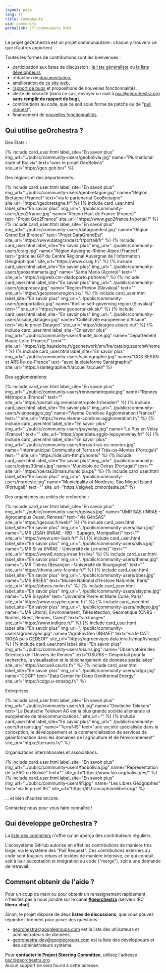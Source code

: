 ```yaml
---
layout: page
lang: fr
title: Communauté
uid: community
permalink: /fr/communaute.html
---
```


Le projet geOrchestra est un projet communautaire : chacun y trouvera ce que d'autres apportent.

Toutes les formes de contributions sont les bienvenues :

 * participation aux listes de discussion : [la liste généraliste](https://groups.google.com/g/georchestra?hl=fr) ou [la liste développeurs](https://groups.google.com/g/georchestra-dev?hl=fr),
 * rédaction de [documentation](https://github.com/georchestra/georchestra/blob/master/README.md),
 * amélioration de [ce site web](https://github.com/georchestra/georchestra.github.io),
 * [rapport de bugs](https://github.com/georchestra/georchestra/issues) et propositions de nouvelles fonctionnalités,
 * alerte de sécurité (dans ce cas, envoyer un mail à <psc@georchestra.org> **sans remplir de rapport de bug**),
 * contributions au code, que ce soit sous forme de patchs ou de "[pull request](https://help.github.com/articles/creating-a-pull-request)",
 * financement de [nouvelles fonctionnalités](https://github.com/georchestra/georchestra/issues?direction=desc&labels=enhancement&page=1&sort=updated&state=open).


## Qui utilise geOrchestra ?


Des États :

<div class="row">
  {% include card_user.html label_site="En savoir plus" img_url="../public/community-users/geobolivia.jpg" name="Plurinational state of Bolivia" text="avec le projet GeoBolivia" site_url="https://geo.gob.bo/" %}
</div>

Des régions et des départements :

<div class="row">
  {% include card_user.html label_site="En savoir plus" img_url="../public/community-users/geobretagne.jpg" name="Région Bretagne (France)" text="via le partenariat GeoBretagne" site_url="https://geobretagne.fr" %}
  {% include card_user.html label_site="En savoir plus" img_url="../public/community-users/geo2france.jpg" name="Région Haut de France (France)" text="Projet Géo2France" site_url="https://www.geo2france.fr/portail/" %}
  {% include card_user.html label_site="En savoir plus" img_url="../public/community-users/datagrandest.jpg" name="Région Grand Est (France)" text="Projet DataGrandEst" site_url="https://www.datagrandest.fr/portail/fr" %}
  {% include card_user.html label_site="En savoir plus" img_url="../public/community-users/craig.jpg" name="Région Auvergne-Rhône-Alpes (France)" text="grâce au GIP du Centre Régional Auvergnat de l'Information Géographique" site_url="https://www.craig.fr/" %}
  {% include card_user.html label_site="En savoir plus" img_url="../public/community-users/geosantamaria.jpg" name="Santa Maria (Açores)" text="" site_url="https://sigweb.cm-viladoporto.pt/home/" %}
  {% include card_user.html label_site="En savoir plus" img_url="../public/community-users/geopresov.jpg" name="Région Prešov (Slovakia)" text="" site_url="https://geopresovregion.sk/" %}
  {% include card_user.html label_site="En savoir plus" img_url="../public/community-users/geoportalksk.jpg" name="Košice self-governing region (Slovakia)" text="" site_url="https://www.geoportalksk.sk/" %}
  {% include card_user.html label_site="En savoir plus" img_url="../public/community-users/alsace_datageo.jpg" name="Collectivité européenne d'Alsace" text="via le projet Datageo" site_url="https://datageo.alsace.eu/" %}
  {% include card_user.html label_site="En savoir plus" img_url="../public/community-users/haute_loire.jpg" name="Département Haute-Loire (France)" text="" site_url="https://sig.hauteloire.fr/geonetwork/srv/fre/catalog.search#/home" %}
  {% include card_user.html label_site="En savoir plus" img_url="../public/community-users/santegraphie.jpg" name="GCS SESAN et ARS Île-de-France" text="avec la plateforme Santégraphie" site_url="https://santegraphie.fr/accueil/accueil" %}
</div>

Des agglomérations:

 <div class="row">
  {% include card_user.html label_site="En savoir plus" img_url="../public/community-users/rennesmetropole.jpg" name="Rennes Métropole (France)" text="" site_url="https://portail.sig.rennesmetropole.fr/header/" %}
  {% include card_user.html label_site="En savoir plus" img_url="../public/community-users/vienneagglo.jpg" name="Vienne Condrieu Agglomération (France)" text="" site_url="https://www.vienne-condrieu-agglomeration.fr/" %}
  {% include card_user.html label_site="En savoir plus" img_url="../public/community-users/puyvelay.jpg" name="Le Puy en Velay (France)" text="" site_url="https://opendata.agglo-lepuyenvelay.fr/" %}
  {% include card_user.html label_site="En savoir plus" img_url="../public/community-users/terras-tras-os-montes.jpg" name="Intermunicipal Community of Terras of Trás-os-Montes (Portugal)" text="" site_url="https://ide.cim-ttm.pt/home/" %}
  {% include card_user.html label_site="En savoir plus" img_url="../public/community-users/oeiras30mais.jpg" name="Município de Oeiras (Portugal)" text="" site_url="https://oeiras30mais.municipia.pt/" %}
  {% include card_user.html label_site="En savoir plus" img_url="../public/community-users/nordeste.jpg" name="Municipality of Nordeste, São Miguel Island (Portugal)" text="" site_url="https://sigweb.cmnordeste.pt/" %}
</div>

Des organismes ou unités de recherche :

<div class="row">
  {% include card_user.html label_site="En savoir plus" img_url="../public/community-users/geosas.jpg" name="UMR SAS (INRAE - Agrocampus Ouest, Rennes)" text="via GéoSAS" site_url="https://geosas.fr/web/" %}
  {% include card_user.html label_site="En savoir plus" img_url="../public/community-users/lisah.jpg" name="UMR LISAH (INRAE - IRD - Supagro, Montpellier)" text="" site_url="https://www.umr-lisah.fr/" %}
  {% include card_user.html label_site="En savoir plus" img_url="../public/community-users/silva.jpg" name="UMR Silva (INRAE - Université de Lorraine)" text="" site_url="https://www6.nancy.inrae.fr/silva" %}
  {% include card_user.html label_site="En savoir plus" img_url="../public/community-users/thema.jpg" name="UMR Théma (Besançon - Université de Bourgogne)" text="" site_url="https://thema.univ-fcomte.fr/" %}
  {% include card_user.html label_site="En savoir plus" img_url="../public/community-users/bbes.jpg" name="UMS BBEES" text="Musée National d'Histoire Naturelle, Paris" site_url="https://bbees.mnhn.fr/" %}
  {% include card_user.html label_site="En savoir plus" img_url="../public/community-users/sisyphe.jpg" name="UMR Sisyphe" text="Université Pierre et Marie Curie, Paris" site_url="https://www.sisyphe.upmc.fr/" %}
  {% include card_user.html label_site="En savoir plus" img_url="../public/community-users/indigeo.jpg" name="UMR Littoral, Environnement, Télédétection, Géomatique (CNRS - Nantes, Brest, Rennes, Caen)" text="via Indigeo" site_url="https://www.indigeo.fr/" %}
  {% include card_user.html label_site="En savoir plus" img_url="../public/community-users/agroenvgeo.jpg" name="AgroEnvGeo (INRAE)" text="via le CATI SIOEA puis GEDEOP" site_url="https://agroenvgeo.data.inra.fr/mapfishapp/" %}
  {% include card_user.html label_site="En savoir plus" img_url="../public/community-users/osuris.jpg" name="Observatoire des Sciences de l’Univers de Rennes" text="OSURIS – Géoportail pour la recherche, la visualisation et le téléchargement de données spatialisées" site_url="https://accueil.osuris.fr/" %}
  {% include card_user.html label_site="En savoir plus" img_url="../public/community-users/cdgp.jpg" name="CDGP" text="Data Center for Deep Geothermal Energy" site_url="https://cdgp.u-strasbg.fr/" %}
</div>

Entreprises:

<div class="row">
  {% include card_user.html label_site="En savoir plus" img_url="../public/community-users/dt.jpg" name="Deutsche Telekom" text="La Deutsche Telekom AG est la plus grande société allemande et européenne de télécommunications." site_url="" %}
  {% include card_user.html label_site="En savoir plus" img_url="../public/community-users/terranis.jpg" name="TerraNIS" text="une société spécialisée dans la conception, le développement et la commercialisation de services de géoinformation dans les domaines de l’agriculture et de l’environnement" site_url="https://terranis.fr/" %}
</div>

Organisations internationales et associations:

<div class="row">
  {% include card_user.html label_site="En savoir plus" img_url="../public/community-users/faobolivia.jpg" name="Représentation de la FAO en Bolivie" text="" site_url="https://www.fao.org/bolivia/es/" %}
  {% include card_user.html label_site="En savoir plus" img_url="../public/community-users/ifl.jpg" name="Les Libres Géographes" text="via le projet IFL" site_url="https://ifl.francophonelibre.org/" %}
</div>

... et bien d'autres encore.

Contactez nous pour vous faire connaître !


## Qui développe geOrchestra ?


La [liste des commiters](https://github.com/orgs/georchestra/people) n'offre qu'un aperçu des contributeurs réguliers.

L'écosystème GitHub autorise en effet les contributions de manière très large, via le système des "Pull Request".
Ces contributions externes au code sont toujours relues et testées de manière intensive, ce qui conduit soit à leur acceptation et intégration au code ("merge"), soit à une demande de retravail.



## Comment obtenir de l'aide ?


Pour un coup de main ou pour obtenir un renseignement rapidement, n'hésitez pas à nous joindre sur le canal **[#georchestra](https://kiwiirc.com/client/irc.libera.chat/georchestra)** (serveur IRC **libera.chat**).

Sinon, le projet dispose de deux **listes de discussions**, que vous pouvez rejoindre librement pour poser des questions :

 * [georchestra@googlegroups.com](https://groups.google.com/group/georchestra?hl=fr) est la liste des utilisateurs et administrateurs de données,
 * [georchestra-dev@googlegroups.com](https://groups.google.com/group/georchestra-dev?hl=fr) est la liste des développeurs et des administrateurs système.

Pour **contacter le Project Steering Committee**, utilisez l'adresse psc@georchestra.org.<br />
Aucun support ne sera fourni à cette adresse.
